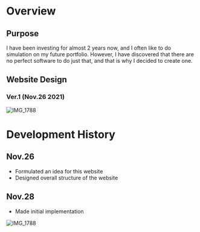 # Overview
## Purpose
I have been investing for almost 2 years now, and I often like to do simulation on my future portfolio.
However, I have discovered that there are no perfect software to do just that, and that is why I decided to create one.

## Website Design
### Ver.1 (Nov.26 2021)
![IMG_1788](https://user-images.githubusercontent.com/61900235/143538138-78dbc72a-a05a-43c0-a2da-38e862b396ad.jpeg)

# Development History
## Nov.26
- Formulated an idea for this website
- Designed overall structure of the website

## Nov.28
- Made initial implementation

![IMG_1788](https://user-images.githubusercontent.com/61900235/143763545-aed9b88f-ca7d-43dd-9efa-293ab9a4534b.png)

